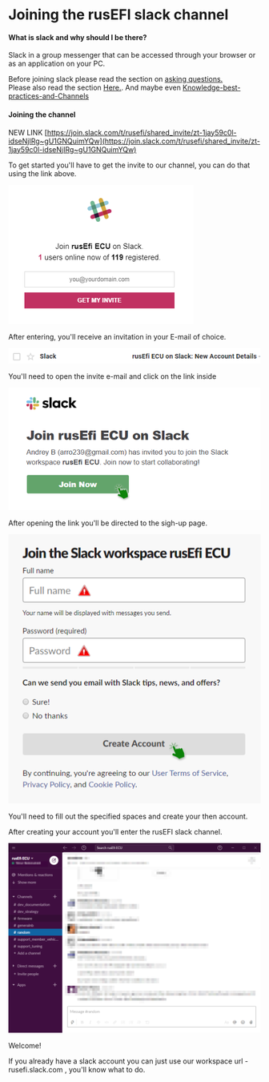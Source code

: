 
# Joining the rusEFI slack channel

#### What is slack and why should I be there?

Slack in a group messenger that can be accessed through your browser or as an application on your PC. 

Before joining slack please read the section on [asking questions.](HOWTO-ask-questions)  
Please also read the section [Here.](D-is-for-DISTRACTION). And maybe even [Knowledge-best-practices-and-Channels](Knowledge-best-practices-and-Channels)

#### Joining the channel

NEW LINK [https://join.slack.com/t/rusefi/shared_invite/zt-1jay59c0l-idseNjIRg~gU1GNQuimYQw](https://join.slack.com/t/rusefi/shared_invite/zt-1jay59c0l-idseNjIRg~gU1GNQuimYQw)


To get started you'll have to get the invite to our channel, you can do that using the link above.

![invite](FAQ/images/HOWTO_join_rusEFI_slack_channel/slack_channel_invite.png) 

After entering, you'll receive an invitation in your E-mail of choice.

![email](FAQ/images/HOWTO_join_rusEFI_slack_channel/slack_invite_email.png)

You'll need to open the invite e-mail and click on the link inside

![link](FAQ/images/HOWTO_join_rusEFI_slack_channel/slack_invite_link.png)

After opening the link you'll be directed to the sigh-up page.

![account](FAQ/images/HOWTO_join_rusEFI_slack_channel/slack_invite_account.png)

You'll need to fill out the specified spaces and create your then account.

After creating your account you'll enter the rusEFI slack channel.

![channel](FAQ/images/HOWTO_join_rusEFI_slack_channel/slack_channel_channel.png)

Welcome!

If you already have a slack account you can just use our workspace url - rusefi.slack.com , you'll know what to do.
